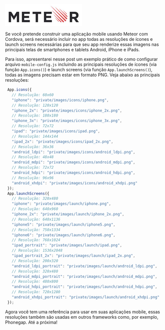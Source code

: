 ![Configurando mobile icons e launch screens no Meteor](../images/meteor-logo.jpg "Configurando mobile icons e launch screens no Meteor")

Se você pretende construir uma aplicação mobile usando Meteor com Cordova, será necessário incluir no app todas as resoluções de ícones e launch screens necessárias para que seu app renderize essas imagens nas principais telas de smartphones e tablets Android, iPhone e iPads.

Para isso, apresentarei nesse post um exemplo prático de como configurar arquivo `mobile-config.js` incluindo as principais resoluções de ícones (via função `App.icons()`) e launch screens (via função `App.launchScreens()`), todas as imagens precisam estar em formato PNG. Veja abaixo as principais resoluções:

``` javascript
 App.icons({
   // Resolução: 60x60
   "iphone": "private/images/icons/iphone.png",
   // Resolução: 120x120
   "iphone_2x": "private/images/icons/iphone_2x.png",
   // Resolução: 180x180
   "iphone_3x": "private/images/icons/iphone_3x.png",
   // Resolução: 72x72
   "ipad": "private/images/icons/ipad.png",
   // Resolução: 144x144
   "ipad_2x": "private/images/icons/ipad_2x.png",
   // Resolução: 36x36
   "android_ldpi": "private/images/icons/android_ldpi.png",
   // Resolução: 48x48
   "android_mdpi": "private/images/icons/android_mdpi.png",
   // Resolução: 72x72
   "android_hdpi": "private/images/icons/android_hdpi.png",
   // Resolução: 96x96
   "android_xhdpi": "private/images/icons/android_xhdpi.png"
 });
 App.launchScreens({
   // Resolução: 320x480
   "iphone": "private/images/launch/iphone.png",
   // Resolução: 640x960
   "iphone_2x": "private/images/launch/iphone_2x.png",
   // Resolução: 640x1136
   "iphone5": "private/images/launch/iphone5.png",
   // Resolução: 750x1334
   "iphone6": "private/images/launch/iphone6.png",
   // Resolução: 768x1024
   "ipad_portrait": "private/images/launch/ipad.png",
   // Resolução: 1536x2048
   "ipad_portrait_2x": "private/images/launch/ipad_2x.png",
   // Resolução: 200x320
   "android_ldpi_portrait": "private/images/launch/android_ldpi.png",
   // Resolução: 320x480
   "android_mdpi_portrait": "private/images/launch/android_mdpi.png",
   // Resolução: 480x800
   "android_hdpi_portrait": "private/images/launch/android_hdpi.png",
   // Resolução: 720x1280
   "android_xhdpi_portrait": "private/images/launch/android_xhdpi.png"
 });
``` 

Agora você tem uma referência para usar em suas aplicações mobile, essas resoluções também são usadas em outros frameworks como, por exemplo, Phonegap. Até a próxima!